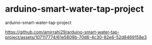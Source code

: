# arduino-smart-water-tap-project
arduino-smart-water-tap-project




https://github.com/amirrahi29/arduino-smart-water-tap-project/assets/107117774/61e5809b-70d6-4c30-82e6-52d8469158e3


